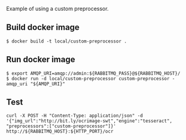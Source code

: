 
Example of using a custom preprocessor.

## Build docker image

```
$ docker build -t local/custom-preprocessor .
```

## Run docker image

```
$ export AMQP_URI=amqp://admin:${RABBITMQ_PASS}@${RABBITMQ_HOST}/
$ docker run -d local/custom-preprocessor custom-preprocessor -amqp_uri "${AMQP_URI}" 
```

## Test

```
curl -X POST -H "Content-Type: application/json" -d '{"img_url":"http://bit.ly/ocrimage-swt","engine":"tesseract", "preprocessors":["custom-preprocessor"]}' http://${RABBITMQ_HOST}:${HTTP_PORT}/ocr
```